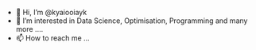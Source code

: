 - 👋 Hi, I’m @kyaiooiayk
- 👀 I’m interested in Data Science, Optimisation, Programming and many more ....
- 📫 How to reach me ...

<!---
kyaiooiayk/kyaiooiayk is a ✨ special ✨ repository because its `README.md` (this file) appears on your GitHub profile.
You can click the Preview link to take a look at your changes.
--->
